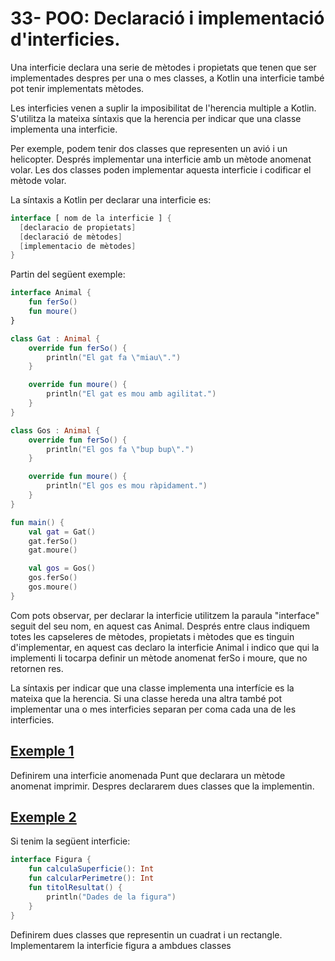 # 33- POO: Declaració i implementació d'interficies.

Una interficie declara una serie de mètodes i propietats que tenen que ser implementades despres per una o mes classes, a Kotlin una interficie també pot tenir implementats mètodes.

Les interficies venen a suplir la imposibilitat de l'herencia multiple a Kotlin. S'utilitza la mateixa síntaxis que la herencia per indicar que una classe implementa una interficie.

Per exemple, podem tenir dos classes que representen un avió i un helicopter. Després implementar una interficie amb un mètode anomenat volar. Les dos classes poden implementar aquesta interficie i codificar el mètode volar. 

La síntaxis a Kotlin per declarar una interficie es:

```kotlin
interface [ nom de la interficie ] {
  [declaracio de propietats]
  [declaració de mètodes]
  [implementacio de mètodes]
}
```

Partin del següent exemple:

```kotlin
interface Animal {
    fun ferSo()
    fun moure()
}

class Gat : Animal {
    override fun ferSo() {
        println("El gat fa \"miau\".")
    }

    override fun moure() {
        println("El gat es mou amb agilitat.")
    }
}

class Gos : Animal {
    override fun ferSo() {
        println("El gos fa \"bup bup\".")
    }

    override fun moure() {
        println("El gos es mou ràpidament.")
    }
}

fun main() {
    val gat = Gat()
    gat.ferSo()
    gat.moure()

    val gos = Gos()
    gos.ferSo()
    gos.moure()
}
```

Com pots observar, per declarar la interficie utilitzem la paraula "interface" seguit del seu nom, en aquest cas Animal. Després entre claus indiquem totes les capseleres de mètodes, propietats i mètodes que es tinguin d'implementar, en aquest cas declaro la interficie Animal i indico que qui la implementi li tocarpa definir un mètode anomenat ferSo i moure, que no retornen res.

La síntaxis per indicar que una classe implementa una interfície es la mateixa que la herencia. Si una classe hereda una altra també pot implementar una o mes interficies separan per coma cada una de les interficies.


## [Exemple 1](https://github.com/marcmoiagese/curskotlin/blob/master/33-POO-Declaracio_i_implementacio_d_interficies/Exemple1/src/main/kotlin/Main.kt)

Definirem una interficie anomenada Punt que declarara un mètode anomenat imprimir. Despres declararem dues classes que la implementin.

## [Exemple 2]()

Si tenim la següent interficie:

```kotlin
interface Figura {
    fun calculaSuperficie(): Int
    fun calcularPerimetre(): Int
    fun titolResultat() {
        println("Dades de la figura")
    }
}
```

Definirem dues classes que representin un cuadrat i un rectangle. Implementarem la interficie figura a ambdues classes

